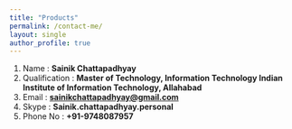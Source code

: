 ```yaml
---
title: "Products"
permalink: /contact-me/
layout: single
author_profile: true
---
```

1. Name          : <strong> Sainik Chattapadhyay </strong>
2. Qualification : <strong> Master of Technology, Information Technology Indian Institute of Information Technology, Allahabad </strong>
3. Email         : <strong> sainikchattapadhyay@gmail.com </strong>
4. Skype         : <strong> Sainik.chattapadhyay.personal </strong>
5. Phone No      : <strong> +91-9748087957 </strong>



